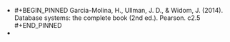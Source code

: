 - #+BEGIN_PINNED
  Garcia-Molina, H., Ullman, J. D., & Widom, J. (2014). Database systems: the complete book (2nd ed.). Pearson. c2.5
  #+END_PINNED
-